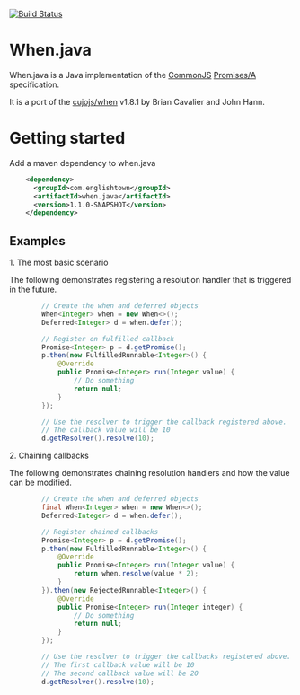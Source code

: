 [![Build Status](https://travis-ci.org/englishtown/when.java.png?branch=develop)](https://travis-ci.org/englishtown/when.java)

When.java
=========

When.java is a Java implementation of the [CommonJS](http://wiki.commonjs.org/wiki/Promises) [Promises/A](http://wiki.commonjs.org/wiki/Promises/A) specification.

It is a port of the [cujojs/when](https://github.com/cujojs/when) v1.8.1 by Brian Cavalier and John Hann.


Getting started
================

Add a maven dependency to when.java
```xml
    <dependency>
      <groupId>com.englishtown</groupId>
      <artifactId>when.java</artifactId>
      <version>1.1.0-SNAPSHOT</version>
    </dependency>
```

Examples
---------

1\. The most basic scenario

The following demonstrates registering a resolution handler that is triggered in the future.

```java
        // Create the when and deferred objects
        When<Integer> when = new When<>();
        Deferred<Integer> d = when.defer();

        // Register on fulfilled callback
        Promise<Integer> p = d.getPromise();
        p.then(new FulfilledRunnable<Integer>() {
            @Override
            public Promise<Integer> run(Integer value) {
                // Do something
                return null;
            }
        });

        // Use the resolver to trigger the callback registered above.
        // The callback value will be 10
        d.getResolver().resolve(10);

```

2\. Chaining callbacks

The following demonstrates chaining resolution handlers and how the value can be modified.

```java
        // Create the when and deferred objects
        final When<Integer> when = new When<>();
        Deferred<Integer> d = when.defer();

        // Register chained callbacks
        Promise<Integer> p = d.getPromise();
        p.then(new FulfilledRunnable<Integer>() {
            @Override
            public Promise<Integer> run(Integer value) {
                return when.resolve(value * 2);
            }
        }).then(new RejectedRunnable<Integer>() {
            @Override
            public Promise<Integer> run(Integer integer) {
                // Do something
                return null;
            }
        });

        // Use the resolver to trigger the callbacks registered above.
        // The first callback value will be 10
        // The second callback value will be 20
        d.getResolver().resolve(10);
```
